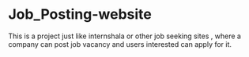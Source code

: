 # Job_Posting-website
This is a project just like internshala or other job seeking sites , where a company can post job vacancy and users interested can apply for it.
